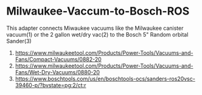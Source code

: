 # Milwaukee-Vaccum-to-Bosch-ROS
This adapter connects Miwaukee vacuums like the Milwaukee canister vacuum(1) or the 2 gallon wet/dry vac(2) to the Bosch 5" Random orbital Sander(3)

1) https://www.milwaukeetool.com/Products/Power-Tools/Vacuums-and-Fans/Compact-Vacuums/0882-20
2) https://www.milwaukeetool.com/Products/Power-Tools/Vacuums-and-Fans/Wet-Dry-Vacuums/0880-20
3) https://www.boschtools.com/us/en/boschtools-ocs/sanders-ros20vsc-39460-p/?bvstate=pg:2/ct:r
